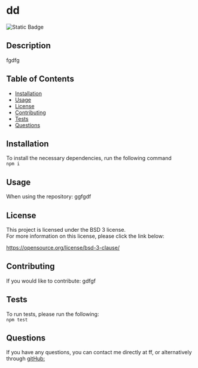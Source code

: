 # dd   

  ![Static Badge](https://img.shields.io/badge/license-BSD%203-blue)
  ## Description  
  fgdfg   
  ## Table of Contents

  - [Installation](#installation)
  - [Usage](#usage)
  - [License](#license)
  - [Contributing](#contributing)
  - [Tests](#tests)
  - [Questions](#questions)

  ## Installation   
  To install the necessary dependencies, run the following command   
  `npm i`

  ## Usage   
  When using the repository: ggfgdf
  ## License  
  This project is licensed under the BSD 3 license.   
    For more information on this license, please click the link below:  
    
  https://opensource.org/license/bsd-3-clause/ 

  ## Contributing      
  If you would like to contribute: gdfgf     
  ## Tests   
  To run tests, please run the following:   
  `npm test`   
  ## Questions   
  If you have any questions, you can contact me directly at ff, or alternatively through [gitHub:](https://github.com/gg)
  